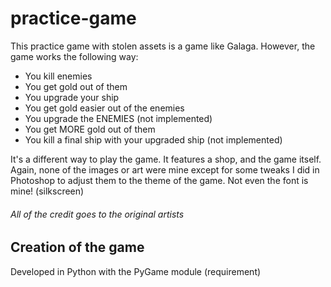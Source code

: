 # practice-game
This practice game with stolen assets is a game like Galaga. However, the game works the following way:
- You kill enemies
- You get gold out of them
- You upgrade your ship
- You get gold easier out of the enemies
- You upgrade the ENEMIES (not implemented)
- You get MORE gold out of them
- You kill a final ship with your upgraded ship (not implemented)

It's a different way to play the game. It features a shop, and the game itself. Again, none of the images or art were mine except for some tweaks I did in Photoshop to adjust them to the theme of the game. Not even the font is mine! (silkscreen)
###### All of the credit goes to the original artists

## Creation of the game
Developed in Python with the PyGame module (requirement)
